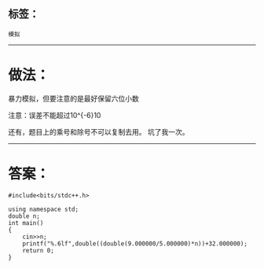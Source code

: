 ## 标签：

`模拟`

---

# 做法：
暴力模拟，但要注意的是最好保留六位小数

注意：误差不能超过10^{-6}10 

还有，题目上的乘号和除号不可以复制去用。
坑了我一次。

---
# 答案：
```
#include<bits/stdc++.h>

using namespace std;
double n;
int main()
{
    cin>>n;
    printf("%.6lf",double((double(9.000000/5.000000)*n))+32.000000);
    return 0;
}
```
